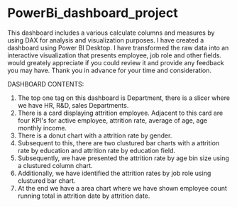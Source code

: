 # PowerBi_dashboard_project
This dashboard includes a various calculate columns and measures by using DAX for analysis and visualization purposes.
I have created a dashboard using Power BI Desktop. I have transformed the raw data into an interactive visualization that presents employee, job role and other fields.
would greately appreciate if you could review it and provide any feedback you may have. Thank you in advance for your time and consideration.

DASHBOARD CONTENTS:
1. The top one tag on this dashboard is Department, there is a slicer where we have HR, R&D, sales Departments.
2. There is a card displaying attrition employee. Adjacent to this card are four KPI's for active employee, attrition rate, average of age, age monthly income.
3. There is a donut chart with a attrition rate by gender.
4. Subsequent to this, there are two clustured bar charts with a attrition rate by education and attrition rate by education field.
5. Subsequently, we have presented the attrition rate by age bin size using a clustured column chart.
6. Additionally, we have identified the attrition rates by job role using clustured bar chart.
7. At the end we have a area chart where we have shown employee count running total in attrition date by attrition date.
